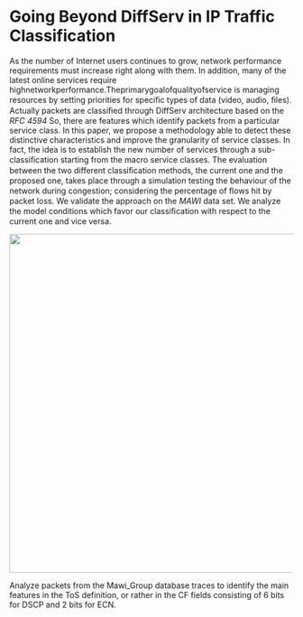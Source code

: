 # Going Beyond DiffServ in IP Traffic Classification

As the number of Internet users continues to grow, network performance requirements must increase right along with them. In addition, many of the latest online services require highnetworkperformance.Theprimarygoalofqualityofservice is managing resources by setting priorities for speciﬁc types of data (video, audio, ﬁles). Actually packets are classiﬁed through DiffServ architecture based on the *RFC 4594* So, there are features which identify packets from a particular service class. In this paper, we propose a methodology able to detect these distinctive characteristics and improve the granularity of service classes. In fact, the idea is to establish the new number of services through a sub-classiﬁcation starting from the macro service classes. The evaluation between the two different classiﬁcation methods, the current one and the proposed one, takes place through a simulation testing the behaviour of the network during congestion; considering the percentage of ﬂows hit by packet loss. We validate the approach on the _MAWI_ data set. We analyze the model conditions which favor our classiﬁcation with respect to the current one and vice versa. 

<p align="center">
<img src="https://github.com/davidemedusaureli/ToS-in-TCP-IP/blob/master/diagramma.png" width="600">
 </p>

 Analyze packets from the Mawi_Group database traces to identify the main features in the ToS definition, or rather in the CF fields consisting of 6 bits for DSCP and 2 bits for ECN.
